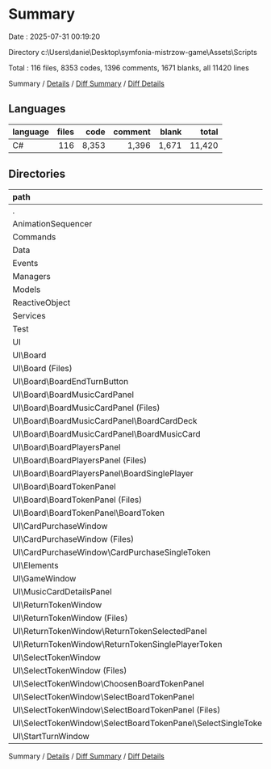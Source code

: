 # Summary

Date : 2025-07-31 00:19:20

Directory c:\\Users\\danie\\Desktop\\symfonia-mistrzow-game\\Assets\\Scripts

Total : 116 files,  8353 codes, 1396 comments, 1671 blanks, all 11420 lines

Summary / [Details](details.md) / [Diff Summary](diff.md) / [Diff Details](diff-details.md)

## Languages
| language | files | code | comment | blank | total |
| :--- | ---: | ---: | ---: | ---: | ---: |
| C# | 116 | 8,353 | 1,396 | 1,671 | 11,420 |

## Directories
| path | files | code | comment | blank | total |
| :--- | ---: | ---: | ---: | ---: | ---: |
| . | 116 | 8,353 | 1,396 | 1,671 | 11,420 |
| AnimationSequencer | 2 | 84 | 0 | 10 | 94 |
| Commands | 9 | 1,224 | 837 | 275 | 2,336 |
| Data | 6 | 228 | 9 | 29 | 266 |
| Events | 4 | 526 | 280 | 109 | 915 |
| Managers | 1 | 48 | 12 | 12 | 72 |
| Models | 11 | 1,268 | 29 | 258 | 1,555 |
| ReactiveObject | 3 | 175 | 41 | 29 | 245 |
| Services | 2 | 255 | 10 | 59 | 324 |
| Test | 1 | 34 | 0 | 5 | 39 |
| UI | 77 | 4,511 | 178 | 885 | 5,574 |
| UI\\Board | 33 | 1,565 | 62 | 338 | 1,965 |
| UI\\Board (Files) | 3 | 92 | 1 | 15 | 108 |
| UI\\Board\\BoardEndTurnButton | 3 | 108 | 0 | 25 | 133 |
| UI\\Board\\BoardMusicCardPanel | 13 | 631 | 44 | 138 | 813 |
| UI\\Board\\BoardMusicCardPanel (Files) | 3 | 136 | 7 | 32 | 175 |
| UI\\Board\\BoardMusicCardPanel\\BoardCardDeck | 4 | 45 | 0 | 11 | 56 |
| UI\\Board\\BoardMusicCardPanel\\BoardMusicCard | 6 | 450 | 37 | 95 | 582 |
| UI\\Board\\BoardPlayersPanel | 6 | 214 | 0 | 42 | 256 |
| UI\\Board\\BoardPlayersPanel (Files) | 3 | 87 | 0 | 19 | 106 |
| UI\\Board\\BoardPlayersPanel\\BoardSinglePlayer | 3 | 127 | 0 | 23 | 150 |
| UI\\Board\\BoardTokenPanel | 8 | 520 | 17 | 118 | 655 |
| UI\\Board\\BoardTokenPanel (Files) | 3 | 83 | 0 | 16 | 99 |
| UI\\Board\\BoardTokenPanel\\BoardToken | 5 | 437 | 17 | 102 | 556 |
| UI\\CardPurchaseWindow | 6 | 320 | 0 | 56 | 376 |
| UI\\CardPurchaseWindow (Files) | 3 | 170 | 0 | 31 | 201 |
| UI\\CardPurchaseWindow\\CardPurchaseSingleToken | 3 | 150 | 0 | 25 | 175 |
| UI\\Elements | 3 | 136 | 7 | 35 | 178 |
| UI\\GameWindow | 3 | 103 | 4 | 16 | 123 |
| UI\\MusicCardDetailsPanel | 6 | 686 | 97 | 152 | 935 |
| UI\\ReturnTokenWindow | 10 | 670 | 0 | 106 | 776 |
| UI\\ReturnTokenWindow (Files) | 4 | 211 | 0 | 29 | 240 |
| UI\\ReturnTokenWindow\\ReturnTokenSelectedPanel | 3 | 281 | 0 | 46 | 327 |
| UI\\ReturnTokenWindow\\ReturnTokenSinglePlayerToken | 3 | 178 | 0 | 31 | 209 |
| UI\\SelectTokenWindow | 13 | 873 | 8 | 153 | 1,034 |
| UI\\SelectTokenWindow (Files) | 3 | 209 | 1 | 38 | 248 |
| UI\\SelectTokenWindow\\ChoosenBoardTokenPanel | 4 | 304 | 0 | 51 | 355 |
| UI\\SelectTokenWindow\\SelectBoardTokenPanel | 6 | 360 | 7 | 64 | 431 |
| UI\\SelectTokenWindow\\SelectBoardTokenPanel (Files) | 3 | 117 | 0 | 24 | 141 |
| UI\\SelectTokenWindow\\SelectBoardTokenPanel\\SelectSingleToken | 3 | 243 | 7 | 40 | 290 |
| UI\\StartTurnWindow | 3 | 158 | 0 | 29 | 187 |

Summary / [Details](details.md) / [Diff Summary](diff.md) / [Diff Details](diff-details.md)
